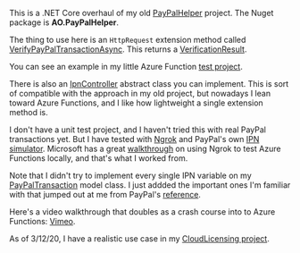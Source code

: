 This is a .NET Core overhaul of my old [PayPalHelper](https://github.com/adamosoftware/PayPalHelper) project. The Nuget package is **AO.PayPalHelper**.

The thing to use here is an `HttpRequest` extension method called [VerifyPayPalTransactionAsync](https://github.com/adamosoftware/PayPalHelper2/blob/master/PayPalHelper.Core/Extensions/RequestExtensions.cs#L23). This returns a [VerificationResult](https://github.com/adamosoftware/PayPalHelper2/blob/master/PayPalHelper.Core/Models/VerificationResult.cs).

You can see an example in my little Azure Function [test project](https://github.com/adamosoftware/PayPalHelper2/blob/master/IpnTest/IpnHandler.cs).

There is also an [IpnController](https://github.com/adamosoftware/PayPalHelper2/blob/master/PayPalHelper.Core/IpnController.cs) abstract class you can implement. This is sort of compatible with the approach in my old project, but nowadays I lean toward Azure Functions, and I like how lightweight a single extension method is.

I don't have a unit test project, and I haven't tried this with real PayPal transactions yet. But I have tested with [Ngrok](https://ngrok.com/) and PayPal's own [IPN simulator](https://developer.paypal.com/developer/ipnSimulator/). Microsoft has a great [walkthrough](https://docs.microsoft.com/en-us/azure/azure-functions/functions-debug-event-grid-trigger-local) on using Ngrok to test Azure Functions locally, and that's what I worked from.

Note that I didn't try to implement every single IPN variable on my [PayPalTransaction](https://github.com/adamosoftware/PayPalHelper2/blob/master/PayPalHelper.Core/Models/PayPalTransaction.cs) model class. I just addded the important ones I'm familiar with that jumped out at me from PayPal's [reference](https://developer.paypal.com/docs/ipn/integration-guide/IPNandPDTVariables/).

Here's a video walkthrough that doubles as a crash course into to Azure Functions: [Vimeo](https://player.vimeo.com/video/391312203).

As of 3/12/20, I have a realistic use case in my [CloudLicensing project](https://github.com/adamosoftware/CloudLicensing/blob/master/CloudLicensing.Server/OnPurchased.cs).
